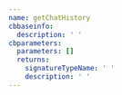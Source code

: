 ```yaml
---
name: getChatHistory
cbbaseinfo:
  description: ' '
cbparameters:
  parameters: []
  returns:
    signatureTypeName: ' '
    description: ' '
---
```

<CBBaseInfo/> 
 <CBParameters/>